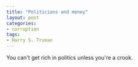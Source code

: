 ```yaml
---
title: "Politicians and money"
layout: post
categories:
- corruption
tags:
- Harry S. Truman
---
```


You can't get rich in politics unless you're a crook.